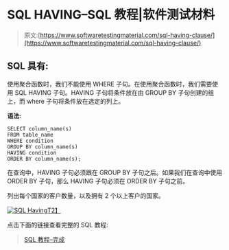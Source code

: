 # SQL HAVING–SQL 教程|软件测试材料

> 原文:[https://www.softwaretestingmaterial.com/sql-having-clause/](https://www.softwaretestingmaterial.com/sql-having-clause/)

## SQL 具有:

使用聚合函数时，我们不能使用 WHERE 子句。在使用聚合函数时，我们需要使用 SQL HAVING 子句。HAVING 子句将条件放在由 GROUP BY 子句创建的组上，而 where 子句将条件放在选定的列上。

**语法:**

```
SELECT column_name(s)
FROM table_name
WHERE condition
GROUP BY column_name(s)
HAVING condition
ORDER BY column_name(s);
```

在查询中，HAVING 子句必须跟在 GROUP BY 子句之后。如果我们在查询中使用 ORDER BY 子句，那么 HAVING 子句必须在 ORDER BY 子句之前。

列出每个国家的客户数量，以及拥有 2 个以上客户的国家。

[![SQL Having](../Images/289680e620b928f914d65ad765df73bc.png "SQL Having")T2】](https://www.softwaretestingmaterial.com/wp-content/uploads/2017/04/sql-having.png)

点击下面的链接查看完整的 SQL 教程:

> [SQL 教程–完成](https://www.softwaretestingmaterial.com/sql-tutorial-complete/)